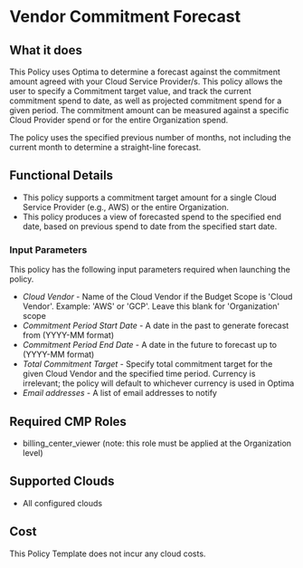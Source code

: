 # Vendor Commitment Forecast

## What it does

This Policy uses Optima to determine a forecast against the commitment amount agreed with your Cloud Service Provider/s. This policy allows the user to specify a Commitment target value, and track the current commitment spend to date, as well as projected commitment spend for a given period. The commitment amount can be measured against a specific Cloud Provider spend or for the entire Organization spend.

The policy uses the specified previous number of months, not including the current month to determine a straight-line forecast.

## Functional Details

- This policy supports a commitment target amount for a single Cloud Service Provider (e.g., AWS) or the entire Organization.
- This policy produces a view of forecasted spend to the specified end date, based on previous spend to date from the specified start date.

### Input Parameters

This policy has the following input parameters required when launching the policy.

- *Cloud Vendor* - Name of the Cloud Vendor if the Budget Scope is 'Cloud Vendor'. Example: 'AWS' or 'GCP'. Leave this blank for 'Organization' scope
- *Commitment Period Start Date* - A date in the past to generate forecast from (YYYY-MM format)
- *Commitment Period End Date* - A date in the future to forecast up to (YYYY-MM format)
- *Total Commitment Target* - Specify total commitment target for the given Cloud Vendor and the specified time period.  Currency is irrelevant; the policy will default to whichever currency is used in Optima
- *Email addresses* - A list of email addresses to notify

## Required CMP Roles

- billing_center_viewer (note: this role must be applied at the Organization level)

## Supported Clouds

- All configured clouds

## Cost

This Policy Template does not incur any cloud costs.
